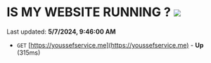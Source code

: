 # IS MY WEBSITE RUNNING ? [![](https://img.shields.io/static/v1?label=Sponsor&message=%E2%9D%A4&logo=GitHub&color=%23fe8e86)](https://github.com/sponsors/<username>)

Last updated: **5/7/2024, 9:46:00 AM**

- `GET` [https://youssefservice.me](https://youssefservice.me) - **Up** (315ms)
